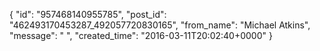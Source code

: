  {
   "id": "957468140955785",
   "post_id": "462493170453287_492057720830165",
   "from_name": "Michael Atkins",
   "message": " ",
   "created_time": "2016-03-11T20:02:40+0000"
 }
